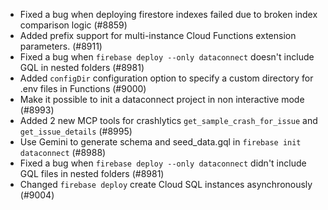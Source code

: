 - Fixed a bug when deploying firestore indexes failed due to broken index comparison logic (#8859)
- Added prefix support for multi-instance Cloud Functions extension parameters. (#8911)
- Fixed a bug when `firebase deploy --only dataconnect` doesn't include GQL in nested folders (#8981)
- Added `configDir` configuration option to specify a custom directory for .env files in Functions (#9000)
- Make it possible to init a dataconnect project in non interactive mode (#8993)
- Added 2 new MCP tools for crashlytics `get_sample_crash_for_issue` and `get_issue_details` (#8995)
- Use Gemini to generate schema and seed_data.gql in `firebase init dataconnect` (#8988)
- Fixed a bug when `firebase deploy --only dataconnect` didn't include GQL files in nested folders (#8981)
- Changed `firebase deploy` create Cloud SQL instances asynchronously (#9004)
